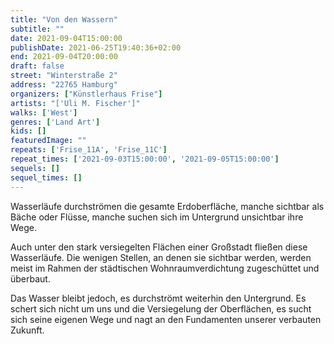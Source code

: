 ```yaml
---
title: "Von den Wassern"
subtitle: ""
date: 2021-09-04T15:00:00
publishDate: 2021-06-25T19:40:36+02:00
end: 2021-09-04T20:00:00
draft: false
street: "Winterstraße 2"
address: "22765 Hamburg"
organizers: ["Künstlerhaus Frise"]
artists: "['Uli M. Fischer']"
walks: ['West']
genres: ['Land Art']
kids: []
featuredImage: ""
repeats: ['Frise_11A', 'Frise_11C']
repeat_times: ['2021-09-03T15:00:00', '2021-09-05T15:00:00']
sequels: []
sequel_times: []
---
```


Wasserläufe durchströmen die gesamte Erdoberfläche, manche sichtbar als Bäche oder Flüsse, manche suchen sich im Untergrund unsichtbar ihre Wege. 

Auch unter den stark versiegelten Flächen einer Großstadt fließen diese Wasserläufe. Die wenigen Stellen, an denen sie sichtbar werden, werden meist im Rahmen der städtischen Wohnraumverdichtung zugeschüttet und überbaut.

Das Wasser bleibt jedoch, es durchströmt weiterhin den Untergrund. Es schert sich nicht um uns und die Versiegelung der Oberflächen, es sucht sich seine eigenen Wege und nagt an den Fundamenten unserer verbauten Zukunft.